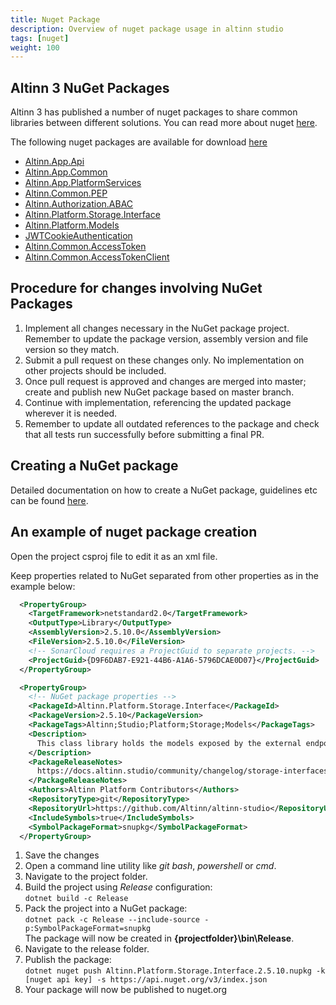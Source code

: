```yaml
---
title: Nuget Package
description: Overview of nuget package usage in altinn studio
tags: [nuget]
weight: 100
---
```


## Altinn 3 NuGet Packages

Altinn 3 has published a number of nuget packages to share common libraries between different solutions. You can read more about nuget [here](https://www.nuget.org/).

The following nuget packages are available for download [here](https://www.nuget.org/profiles/altinn)

- [Altinn.App.Api](https://www.nuget.org/packages/Altinn.App.Api)
- [Altinn.App.Common](https://www.nuget.org/packages/Altinn.App.Common)
- [Altinn.App.PlatformServices](https://www.nuget.org/packages/Altinn.App.PlatformServices)
- [Altinn.Common.PEP](https://www.nuget.org/packages/Altinn.Common.PEP)
- [Altinn.Authorization.ABAC](https://www.nuget.org/packages/Altinn.Authorization.ABAC)
- [Altinn.Platform.Storage.Interface](https://www.nuget.org/packages/Altinn.Platform.Storage.Interface/)
- [Altinn.Platform.Models](https://www.nuget.org/packages/Altinn.Platform.Models/)
- [JWTCookieAuthentication](https://www.nuget.org/packages/JWTCookieAuthentication/)
- [Altinn.Common.AccessToken](https://www.nuget.org/packages/Altinn.Common.AccessToken/)
- [Altinn.Common.AccessTokenClient](https://www.nuget.org/packages/Altinn.Common.AccessTokenClient/)


## Procedure for changes involving NuGet Packages

1. Implement all changes necessary in the NuGet package project. Remember to update the package version, assembly version and file version so they match.
2. Submit a pull request on these changes only. No implementation on other projects should be included.
3. Once pull request is approved and changes are merged into master; create and publish new NuGet package based on master branch.
4. Continue with implementation, referencing the updated package wherever it is needed.
5. Remember to update all outdated references to the package and check that all tests run successfully before submitting a final PR.


## Creating a NuGet package

Detailed documentation on how to create a NuGet package, guidelines etc can be found [here](https://docs.microsoft.com/en-us/nuget/quickstart/create-and-publish-a-package-using-visual-studio).

## An example of nuget package creation

Open the project csproj file to edit it as an xml file. 

Keep properties related to NuGet separated from other properties as in the example below:
```xml
  <PropertyGroup>
    <TargetFramework>netstandard2.0</TargetFramework>
    <OutputType>Library</OutputType>
    <AssemblyVersion>2.5.10.0</AssemblyVersion>
    <FileVersion>2.5.10.0</FileVersion>
    <!-- SonarCloud requires a ProjectGuid to separate projects. -->
    <ProjectGuid>{D9F6DAB7-E921-44B6-A1A6-5796DCAE0D07}</ProjectGuid>
  </PropertyGroup>

  <PropertyGroup>
    <!-- NuGet package properties -->
    <PackageId>Altinn.Platform.Storage.Interface</PackageId>
    <PackageVersion>2.5.10</PackageVersion>
    <PackageTags>Altinn;Studio;Platform;Storage;Models</PackageTags>
    <Description>
      This class library holds the models exposed by the external endpoints of the Altinn 3 Storage component.
    </Description>
    <PackageReleaseNotes>
      https://docs.altinn.studio/community/changelog/storage-interfaces/
    </PackageReleaseNotes>
    <Authors>Altinn Platform Contributors</Authors>
    <RepositoryType>git</RepositoryType>
    <RepositoryUrl>https://github.com/Altinn/altinn-studio</RepositoryUrl>
    <IncludeSymbols>true</IncludeSymbols>
    <SymbolPackageFormat>snupkg</SymbolPackageFormat>
  </PropertyGroup>
```

1. Save the changes  
2. Open a command line utility like *git bash*, *powershell* or *cmd*.  
3. Navigate to the project folder.  
4. Build the project using *Release* configuration:  
   `dotnet build -c Release`  
5. Pack the project into a NuGet package:  
   `dotnet pack -c Release --include-source -p:SymbolPackageFormat=snupkg`  
   The package will now be created in **{projectfolder}\bin\Release**.  
6. Navigate to the release folder.  
7. Publish the package:  
   `dotnet nuget push Altinn.Platform.Storage.Interface.2.5.10.nupkg -k [nuget api key] -s https://api.nuget.org/v3/index.json`
8. Your package will now be published to nuget.org

